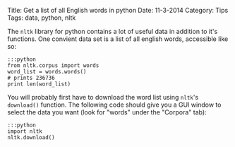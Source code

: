 Title: Get a list of all English words in python
Date: 11-3-2014
Category: Tips
Tags: data, python, nltk

The `nltk` library for python contains a lot of useful data in addition to it's functions. One convient data set is a list of all english words, accessible like so:

    :::python
    from nltk.corpus import words
    word_list = words.words()
    # prints 236736
    print len(word_list)

You will probably first have to download the word list using `nltk`'s `download()` function. The following code should give you a GUI window to select the data you want (look for "words" under the "Corpora" tab):

    :::python
    import nltk
    nltk.download()
